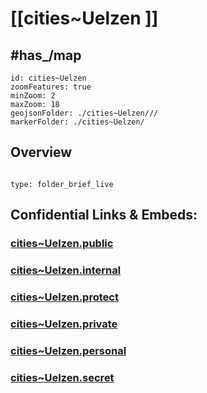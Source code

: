 # [[cities~Uelzen ]]



## #has_/map 

```leaflet
id: cities~Uelzen
zoomFeatures: true 
minZoom: 2 
maxZoom: 18
geojsonFolder: ./cities~Uelzen///
markerFolder: ./cities~Uelzen/
```



## Overview
 
```folderv
```

```ccard
type: folder_brief_live
```
 


## Confidential Links & Embeds: 

### [cities~Uelzen.public](/_public/\Earth\Continent\Europe\Europe~Central\Germany\Germany~West\Niedersachsen\counties~Niedersachsen\Uelzencities~Uelzen.public.md) 

### [cities~Uelzen.internal](/_internal/\Earth\Continent\Europe\Europe~Central\Germany\Germany~West\Niedersachsen\counties~Niedersachsen\Uelzencities~Uelzen.internal.md) 

### [cities~Uelzen.protect](/_protect/\Earth\Continent\Europe\Europe~Central\Germany\Germany~West\Niedersachsen\counties~Niedersachsen\Uelzencities~Uelzen.protect.md) 

### [cities~Uelzen.private](/_private/\Earth\Continent\Europe\Europe~Central\Germany\Germany~West\Niedersachsen\counties~Niedersachsen\Uelzencities~Uelzen.private.md) 

### [cities~Uelzen.personal](/_personal/\Earth\Continent\Europe\Europe~Central\Germany\Germany~West\Niedersachsen\counties~Niedersachsen\Uelzencities~Uelzen.personal.md) 

### [cities~Uelzen.secret](/_secret/\Earth\Continent\Europe\Europe~Central\Germany\Germany~West\Niedersachsen\counties~Niedersachsen\Uelzencities~Uelzen.secret.md)

